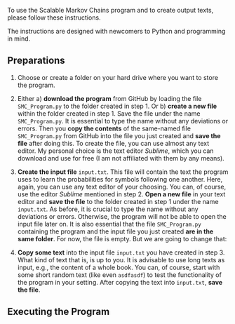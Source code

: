 To use the Scalable Markov Chains program and to create output texts, please follow these instructions.

The instructions are designed with newcomers to Python and programming in mind.

## Preparations

1) Choose or create a folder on your hard drive where you want to store the program.

2) Either a) __download the program__ from GitHub by loading the file `SMC_Program.py` to the folder created in step 1. Or b) __create a new file__ within the folder created in step 1. Save the file under the name `SMC_Program.py`. It is essential to type the name without any deviations or errors. Then you __copy the contents__ of the same-named file `SMC_Program.py` from GitHub into the file you just created and __save the file__ after doing this. To create the file, you can use almost any text editor. My personal choice is the text editor _Sublime_, which you can download and use for free (I am not affiliated with them by any means).

3) __Create the input file__ `input.txt`. This file will contain the text the program uses to learn the probabilities for symbols following one another. Here, again, you can use any text editor of your choosing. You can, of course, use the editor _Sublime_ mentioned in step 2. __Open a new file__ in your text editor and __save the file__ to the folder created in step 1 under the name `input.txt`. As before, it is crucial to type the name without any deviations or errors. Otherwise, the program will not be able to open the input file later on. It is also essential that the file `SMC_Program.py` containing the program and the input file you just created __are in the same folder__. For now, the file is empty. But we are going to change that:

4) __Copy some text__ into the input file `input.txt` you have created in step 3. What kind of text that is, is up to you. It is advisable to use long texts as input, e.g., the content of a whole book. You can, of course, start with some short random text (like even `asdfasdf`) to test the functionality of the program in your setting. After copying the text into `input.txt`, __save the file__.

## Executing the Program

